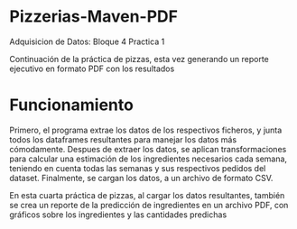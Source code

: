 # Pizzerias-Maven-PDF
Adquisicion de Datos:    Bloque 4 Practica 1

Continuación de la práctica de pizzas, esta vez generando un reporte ejecutivo en formato PDF con los resultados

# Funcionamiento
Primero, el programa extrae los datos de los respectivos ficheros, y junta todos los dataframes resultantes para manejar los datos más cómodamente. Despues de extraer los datos, se aplican transformaciones para calcular una estimación de los ingredientes necesarios cada semana, teniendo en cuenta todas las semanas y sus respectivos pedidos del dataset. Finalmente, se cargan los datos, a un archivo de formato CSV.

En esta cuarta práctica de pizzas, al cargar los datos resultantes, también se crea un reporte de la predicción de ingredientes en un archivo PDF, con gráficos sobre los ingredientes y las cantidades predichas
